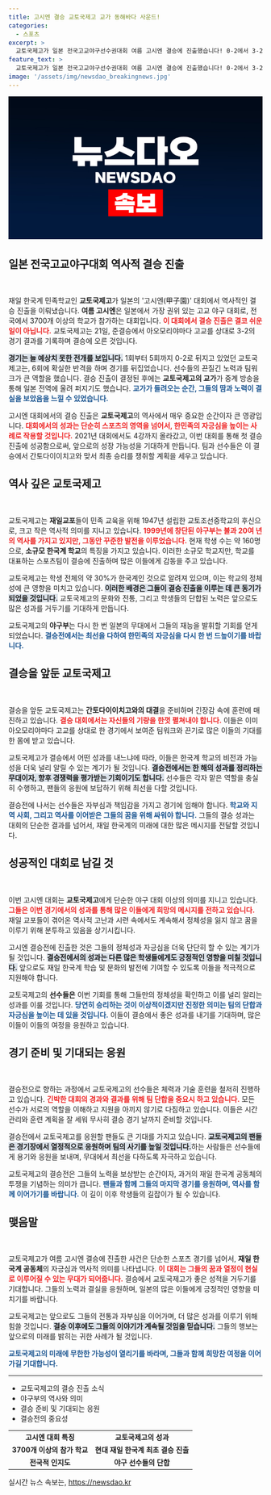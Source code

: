 ```yaml
---
title: 고시엔 결승 교토국제고 교가 동해바다 사운드!
categories:
  - 스포츠
excerpt: >
  교토국제고가 일본 전국고교야구선수권대회 여름 고시엔 결승에 진출했습니다! 0-2에서 3-2로 역전승을 거두며 역사적 순간을 만들었는데요. 이제 23일, 간토다이이치고와 우승을 향한 승부가 펼쳐집니다!
feature_text: >
  교토국제고가 일본 전국고교야구선수권대회 여름 고시엔 결승에 진출했습니다! 0-2에서 3-2로 역전승을 거두며 역사적 순간을 만들었는데요. 이제 23일, 간토다이이치고와 우승을 향한 승부가 펼쳐집니다!
image: '/assets/img/newsdao_breakingnews.jpg'
---
```


<p><img src="/assets/img/newsdao_breakingnews.jpg" alt="koreaapp 속보" /></p>

<h2 data-ke-size="size26">일본 전국고교야구대회 역사적 결승 진출</h2>

<p data-ke-size="size16">&nbsp;</p>

<p>재일 한국계 민족학교인 <strong>교토국제고</strong>가 일본의 '고시엔(甲子園)' 대회에서 역사적인 결승 진출을 이뤄냈습니다. <strong>여름 고시엔</strong>은 일본에서 가장 권위 있는 고교 야구 대회로, 전국에서 3700개 이상의 학교가 참가하는 대회입니다. <b><span style="color: #ee2323;">이 대회에서 결승 진출은 결코 쉬운 일이 아닙니다.</span></b> 교토국제고는 21일, 준결승에서 아오모리야마다 고교를 상대로 3-2의 경기 결과를 기록하며 결승에 오른 것입니다. </p>

<p><b><span style="background-color: #21538527;">경기는 늘 예상치 못한 전개를 보입니다.</span></b> 1회부터 5회까지 0-2로 뒤지고 있었던 교토국제고는, 6회에 확실한 반격을 하며 경기를 뒤집었습니다. 선수들의 끈질긴 노력과 팀워크가 큰 역할을 했습니다. 결승 진출이 결정된 후에는 <strong>교토국제고의 교가</strong>가 중계 방송을 통해 일본 전역에 울려 퍼지기도 했습니다. <b><span style="color: #1a5490;">교가가 들려오는 순간, 그들의 땀과 노력이 결실을 보았음을 느낄 수 있었습니다.</span></b></p>

<p>고시엔 대회에서의 결승 진출은 <strong>교토국제고</strong>의 역사에서 매우 중요한 순간이자 큰 영광입니다. <b><span style="color: #ee2323;">대회에서의 성과는 단순히 스포츠의 영역을 넘어서, 한민족의 자긍심을 높이는 사례로 작용할 것입니다.</span></b> 2021년 대회에서도 4강까지 올라갔고, 이번 대회를 통해 첫 결승 진출에 성공함으로써, 앞으로의 성장 가능성을 기대하게 만듭니다. 팀과 선수들은 이 결승에서 간토다이이치고와 맞서 최종 승리를 쟁취할 계획을 세우고 있습니다.</p>

<h2 data-ke-size="size26">역사 깊은 교토국제고</h2>

<p data-ke-size="size16">&nbsp;</p>

<p>교토국제고는 <strong>재일교포</strong>들이 민족 교육을 위해 1947년 설립한 교토조선중학교의 후신으로, 크고 작은 역사적 의미를 지니고 있습니다. <b><span style="color: #ee2323;">1999년에 창단된 야구부는 불과 20여 년의 역사를 가지고 있지만, 그동안 꾸준한 발전을 이루었습니다.</span></b> 현재 학생 수는 약 160명으로, <strong>소규모 한국계 학교</strong>의 특징을 가지고 있습니다. 이러한 소규모 학교지만, 학교를 대표하는 스포츠팀이 결승에 진출하며 많은 이들에게 감동을 주고 있습니다.</p>

<p>교토국제고는 학생 전체의 약 30%가 한국계인 것으로 알려져 있으며, 이는 학교의 정체성에 큰 영향을 미치고 있습니다. <b><span style="background-color: #21538527;">이러한 배경은 그들이 결승 진출을 이루는 데 큰 동기가 되었을 것입니다.</span></b> 교토국제고의 문화와 전통, 그리고 학생들의 단합된 노력은 앞으로도 많은 성과를 거두기를 기대하게 만듭니다.</p>

<p>교토국제고의 <strong>야구부</strong>는 다시 한 번 일본의 무대에서 그들의 재능을 발휘할 기회를 얻게 되었습니다. <b><span style="color: #1a5490;">결승전에서는 최선을 다하여 한민족의 자긍심을 다시 한 번 드높이기를 바랍니다.</span></b></p>

<h2 data-ke-size="size26">결승을 앞둔 교토국제고</h2>

<p data-ke-size="size16">&nbsp;</p>

<p>결승을 앞둔 교토국제고는 <strong>간토다이이치고와의 대결</strong>을 준비하며 긴장감 속에 훈련에 매진하고 있습니다. <b><span style="color: #ee2323;">결승 대회에서는 자신들의 기량을 한껏 펼쳐내야 합니다.</span></b> 이들은 이미 아오모리야마다 고교를 상대로 한 경기에서 보여준 팀워크와 끈기로 많은 이들의 기대를 한 몸에 받고 있습니다.</p>

<p>교토국제고가 결승에서 어떤 성과를 내느냐에 따라, 이들은 한국계 학교의 비전과 가능성을 더욱 널리 알릴 수 있는 계기가 될 것입니다. <b><span style="background-color: #21538527;">결승전에서는 한 해의 성과를 정리하는 무대이자, 향후 경쟁력을 평가받는 기회이기도 합니다.</span></b> 선수들은 각자 맡은 역할을 충실히 수행하고, 팬들의 응원에 보답하기 위해 최선을 다할 것입니다.</p>

<p>결승전에 나서는 선수들은 자부심과 책임감을 가지고 경기에 임해야 합니다. <b><span style="color: #1a5490;">학교와 지역 사회, 그리고 역사를 이어받은 그들의 꿈을 위해 싸워야 합니다.</span></b> 그들의 결승 성과는 대회의 단순한 결과를 넘어서, 재일 한국계의 미래에 대한 많은 메시지를 전달할 것입니다.</p>

<h2 data-ke-size="size26">성공적인 대회로 남길 것</h2>

<p data-ke-size="size16">&nbsp;</p>

<p>이번 고시엔 대회는 <strong>교토국제고</strong>에게 단순한 야구 대회 이상의 의미를 지니고 있습니다. <b><span style="color: #ee2323;">그들은 이번 경기에서의 성과를 통해 많은 이들에게 희망의 메시지를 전하고 있습니다.</span></b> 재일 교포들이 겪어온 역사적 고난과 시련 속에서도 계속해서 정체성을 잃지 않고 꿈을 이루기 위해 분투하고 있음을 상기시킵니다.</p>

<p>고시엔 결승전에 진출한 것은 그들의 정체성과 자긍심을 더욱 단단히 할 수 있는 계기가 될 것입니다. <b><span style="background-color: #21538527;">결승전에서의 성과는 다른 많은 학생들에게도 긍정적인 영향을 미칠 것입니다.</span></b> 앞으로도 재일 한국계 학습 및 문화의 발전에 기여할 수 있도록 이들을 적극적으로 지원해야 합니다.</p>

<p>교토국제고의 <strong>선수들은</strong> 이번 기회를 통해 그들만의 정체성을 확인하고 이를 널리 알리는 성과를 이룰 것입니다. <b><span style="color: #1a5490;">당연히 승리하는 것이 이상적이겠지만 진정한 의미는 팀의 단합과 자긍심을 높이는 데 있을 것입니다.</span></b> 이들이 결승에서 좋은 성과를 내기를 기대하며, 많은 이들이 이들의 여정을 응원하고 있습니다.</p>

<h2 data-ke-size="size26">경기 준비 및 기대되는 응원</h2>

<p data-ke-size="size16">&nbsp;</p>

<p>결승전으로 향하는 과정에서 교토국제고의 선수들은 체력과 기술 훈련을 철저히 진행하고 있습니다. <b><span style="color: #ee2323;">긴박한 대회의 경과와 결과를 위해 팀 단합을 중요시 하고 있습니다.</span></b> 모든 선수가 서로의 역할을 이해하고 지원을 아끼지 않기로 다짐하고 있습니다. 이들은 시간관리와 훈련 계획을 잘 세워 무사히 결승 경기 날까지 준비할 것입니다.</p>

<p>결승전에서 교토국제고를 응원할 팬들도 큰 기대를 가지고 있습니다. <b><span style="background-color: #21538527;">교토국제고의 팬들은 경기장에서 열정적으로 응원하며 팀의 사기를 높일 것입니다.</span></b>하는 사람들은 선수들에게 용기와 응원을 보내며, 무대에서 최선을 다하도록 자극하고 있습니다.</p>

<p>교토국제고의 결승전은 그들의 노력을 보상받는 순간이자, 과거의 재일 한국계 공동체의 투쟁을 기념하는 의미가 큽니다. <b><span style="color: #1a5490;">팬들과 함께 그들의 마지막 경기를 응원하며, 역사를 함께 이어가기를 바랍니다.</span></b> 이 길이 이후 학생들의 길잡이가 될 수 있습니다.</p>

<h2 data-ke-size="size26">맺음말</h2>

<p data-ke-size="size16">&nbsp;</p>

<p>교토국제고가 여름 고시엔 결승에 진출한 사건은 단순한 스포츠 경기를 넘어서, <strong>재일 한국계 공동체</strong>의 자긍심과 역사적 의미를 나타냅니다. <b><span style="color: #ee2323;">이 대회는 그들의 꿈과 열정이 현실로 이루어질 수 있는 무대가 되어줍니다.</span></b> 결승에서 교토국제고가 좋은 성적을 거두기를 기대합니다. 그들의 노력과 결실을 응원하며, 일본의 많은 이들에게 긍정적인 영향을 미치기를 바랍니다.</p>

<p>교토국제고는 앞으로도 그들의 전통과 자부심을 이어가며, 더 많은 성과를 이루기 위해 힘쓸 것입니다. <b><span style="background-color: #21538527;">결승 이후에도 그들의 이야기가 계속될 것임을 믿습니다.</span></b> 그들의 행보는 앞으로의 미래를 밝히는 귀한 사례가 될 것입니다.</p>

<p><b><span style="color: #1a5490;">교토국제고의 미래에 무한한 가능성이 열리기를 바라며, 그들과 함께 희망찬 여정을 이어가길 기대합니다.</span></b></p>

<hr>

<ul>
  <li>교토국제고의 결승 진출 소식</li>
  <li>야구부의 역사와 의미</li>
  <li>결승 준비 및 기대되는 응원</li>
  <li>결승전의 중요성</li>
</ul>

<table>
  <tr>
    <td style="text-align: center; height: 17px;"><b>고시엔 대회 특징</b></td>
    <td style="text-align: center; height: 17px;"><b>교토국제고의 성과</b></td>
  </tr>
  <tr>
    <td style="text-align: center; height: 17px;"><b>3700개 이상의 참가 학교</b></td>
    <td style="text-align: center; height: 17px;"><b>현대 재일 한국계 최초 결승 진출</b></td>
  </tr>
  <tr>
    <td style="text-align: center; height: 17px;"><b>전국적 인지도</b></td>
    <td style="text-align: center; height: 17px;"><b>야구 선수들의 단합</b></td>
  </tr>
</table>
실시간 뉴스 속보는, <a href="https://newsdao.kr" rel="dofollow">https://newsdao.kr</a>


